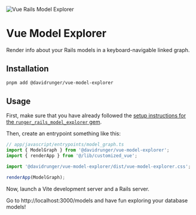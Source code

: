 ![Vue Rails Model Explorer](https://github.com/user-attachments/assets/ef0d2303-a70a-4e1c-8a96-5c40a7a1a484)

# Vue Model Explorer

Render info about your Rails models in a keyboard-navigable linked graph.

## Installation

```sh
pnpm add @davidrunger/vue-model-explorer
```

## Usage

First, make sure that you have already followed the [setup instructions for the `runger_rails_model_explorer` gem][gem-setup-instructions].

[gem-setup-instructions]: https://github.com/davidrunger/vue_rails_model_explorer/blob/main/runger_rails_model_explorer/README.md

Then, create an entrypoint something like this:

```ts
// app/javascript/entrypoints/model_graph.ts
import { ModelGraph } from '@davidrunger/vue-model-explorer';
import { renderApp } from '@/lib/customized_vue';

import '@davidrunger/vue-model-explorer/dist/vue-model-explorer.css';

renderApp(ModelGraph);
```

Now, launch a Vite development server and a Rails server.

Go to http://localhost:3000/models and have fun exploring your database models!
